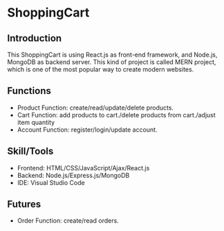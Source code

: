 # ShoppingCart
## Introduction
  This ShoppingCart is using React.js as front-end framework, and Node.js, MongoDB as backend server. This kind of project is called MERN project, which is one of the most popular way to create modern websites.
  
## Functions
<ul>
  <li>Product Function: create/read/update/delete products.</li>
  <li>Cart Function: add products to cart./delete products from cart./adjust item quantity</li>  
  <li>Account Function: register/login/update account.</li>
</ul>

## Skill/Tools
<ul>
  <li>Frontend: HTML/CSS/JavaScript/Ajax/React.js</li>
  <li>Backend: Node.js/Express.js/MongoDB</li>
  <li>IDE: Visual Studio Code</li>
</ul>   

## Futures
<ul>
  
  <li>Order Function: create/read orders.</li>
</ul>
